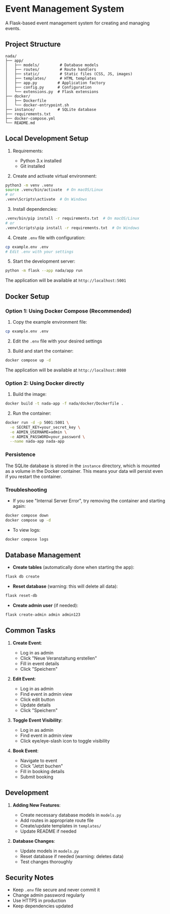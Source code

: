 # Event Management System

A Flask-based event management system for creating and managing events.

## Project Structure
```
nada/
├── app/
│   ├── models/         # Database models
│   ├── routes/         # Route handlers
│   ├── static/         # Static files (CSS, JS, images)
│   ├── templates/      # HTML templates
│   ├── app.py         # Application factory
│   ├── config.py      # Configuration
│   └── extensions.py  # Flask extensions
├── docker/
│   ├── Dockerfile
│   └── docker-entrypoint.sh
├── instance/          # SQLite database
├── requirements.txt
├── docker-compose.yml
└── README.md
```

## Local Development Setup

1. Requirements:
   - Python 3.x installed
   - Git installed

2. Create and activate virtual environment:
```bash
python3 -m venv .venv
source .venv/bin/activate  # On macOS/Linux
# or
.venv\Scripts\activate  # On Windows
```

3. Install dependencies:
```bash
.venv/bin/pip install -r requirements.txt  # On macOS/Linux
# or
.venv\Scripts\pip install -r requirements.txt  # On Windows
```

4. Create `.env` file with configuration:
```bash
cp example.env .env
# Edit .env with your settings
```

5. Start the development server:
```bash
python -m flask --app nada/app run
```

The application will be available at `http://localhost:5001`

## Docker Setup

### Option 1: Using Docker Compose (Recommended)

1. Copy the example environment file:
```bash
cp example.env .env
```

2. Edit the `.env` file with your desired settings

3. Build and start the container:
```bash
docker compose up -d
```

The application will be available at `http://localhost:8080`

### Option 2: Using Docker directly

1. Build the image:
```bash
docker build -t nada-app -f nada/docker/Dockerfile .
```

2. Run the container:
```bash
docker run -d -p 5001:5001 \
  -e SECRET_KEY=your_secret_key \
  -e ADMIN_USERNAME=admin \
  -e ADMIN_PASSWORD=your_password \
  --name nada-app nada-app
```

### Persistence

The SQLite database is stored in the `instance` directory, which is mounted as a volume in the Docker container. This means your data will persist even if you restart the container.

### Troubleshooting

- If you see "Internal Server Error", try removing the container and starting again:
```bash
docker compose down
docker compose up -d
```

- To view logs:
```bash
docker compose logs
```

## Database Management

- **Create tables** (automatically done when starting the app):
```bash
flask db create
```

- **Reset database** (warning: this will delete all data):
```bash
flask reset-db
```

- **Create admin user** (if needed):
```bash
flask create-admin admin admin123
```

## Common Tasks

1. **Create Event**:
   - Log in as admin
   - Click "Neue Veranstaltung erstellen"
   - Fill in event details
   - Click "Speichern"

2. **Edit Event**:
   - Log in as admin
   - Find event in admin view
   - Click edit button
   - Update details
   - Click "Speichern"

3. **Toggle Event Visibility**:
   - Log in as admin
   - Find event in admin view
   - Click eye/eye-slash icon to toggle visibility

4. **Book Event**:
   - Navigate to event
   - Click "Jetzt buchen"
   - Fill in booking details
   - Submit booking

## Development

1. **Adding New Features**:
   - Create necessary database models in `models.py`
   - Add routes in appropriate route file
   - Create/update templates in `templates/`
   - Update README if needed

2. **Database Changes**:
   - Update models in `models.py`
   - Reset database if needed (warning: deletes data)
   - Test changes thoroughly

## Security Notes

- Keep `.env` file secure and never commit it
- Change admin password regularly
- Use HTTPS in production
- Keep dependencies updated
